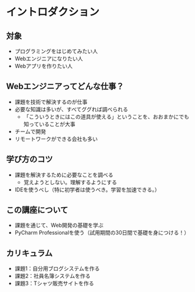 # イントロダクション

## 対象
- プログラミングをはじめてみたい人
- Webエンジニアになりたい人
- Webアプリを作りたい人

## Webエンジニアってどんな仕事？
- 課題を技術で解決するのが仕事
- 必要な知識は多いが、すべてググれば調べられる
  - 「こういうときにはこの道具が使える」ということを、おおまかにでも知っていることが大事
- チームで開発
- リモートワークができる会社も多い

## 学び方のコツ
- 課題を解決するために必要なことを調べる
  - 覚えようとしない。理解するようにする
- IDEを使うべし（特に初学者は使うべき。学習を加速できる。）

## この講座について
- 課題を通じて、Web開発の基礎を学ぶ
- PyCharm Professionalを使う（試用期間の30日間で基礎を身につける！）

## カリキュラム
- 課題1：自分用ブログシステムを作る
- 課題2：社員名簿システムを作る
- 課題3：Tシャツ販売サイトを作る
